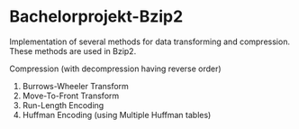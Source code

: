 # Bachelorprojekt-Bzip2

Implementation of several methods for data transforming and compression. 
These methods are used in Bzip2.

Compression (with decompression having reverse order)
1. Burrows-Wheeler Transform
2. Move-To-Front Transform
3. Run-Length Encoding
4. Huffman Encoding (using Multiple Huffman tables)

